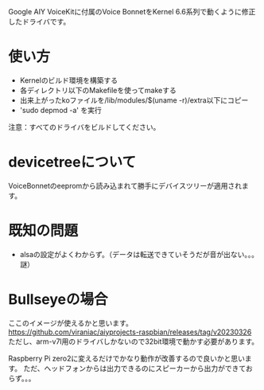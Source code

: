 Google AIY VoiceKitに付属のVoice BonnetをKernel 6.6系列で動くように修正したドライバです。

# 使い方
- Kernelのビルド環境を構築する
- 各ディレクトリ以下のMakefileを使ってmakeする
- 出来上がったkoファイルを/lib/modules/$(uname -r)/extra以下にコピー
- 'sudo depmod -a' を実行

注意：すべてのドライバをビルドしてください。

# devicetreeについて
VoiceBonnetのeepromから読み込まれて勝手にデバイスツリーが適用されます。

# 既知の問題
- alsaの設定がよくわからず。（データは転送できていそうだが音が出ない。。。謎）

# Bullseyeの場合
ここのイメージが使えるかと思います。https://github.com/viraniac/aiyprojects-raspbian/releases/tag/v20230326
ただし、arm-v7l用のドライバしかないので32bit環境で動かす必要があります。

Raspberry Pi zero2に変えるだけでかなり動作が改善するので良いかと思います。
ただ、ヘッドフォンからは出力できるのにスピーカーから出力ができておらず。。。


